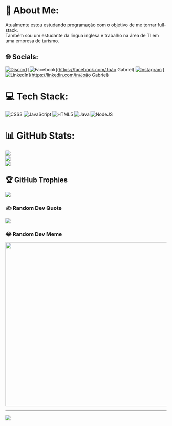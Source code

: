 # 💫 About Me:
Atualmente estou estudando programação com o objetivo de me tornar full-stack. <br>Também sou um estudante da língua inglesa e trabalho na  área de TI em uma empresa de turismo.


## 🌐 Socials:
[![Discord](https://img.shields.io/badge/Discord-%237289DA.svg?logo=discord&logoColor=white)](htttps://discord.gg/#4642) [![Facebook](https://img.shields.io/badge/Facebook-%231877F2.svg?logo=Facebook&logoColor=white)](https://facebook.com/João Gabriel) [![Instagram](https://img.shields.io/badge/Instagram-%23E4405F.svg?logo=Instagram&logoColor=white)](https://instagram.com/jgabriiell03) [![LinkedIn](https://img.shields.io/badge/LinkedIn-%230077B5.svg?logo=linkedin&logoColor=white)](https://linkedin.com/in/João Gabriel) 

# 💻 Tech Stack:
![CSS3](https://img.shields.io/badge/css3-%231572B6.svg?style=for-the-badge&logo=css3&logoColor=white) ![JavaScript](https://img.shields.io/badge/javascript-%23323330.svg?style=for-the-badge&logo=javascript&logoColor=%23F7DF1E) ![HTML5](https://img.shields.io/badge/html5-%23E34F26.svg?style=for-the-badge&logo=html5&logoColor=white) ![Java](https://img.shields.io/badge/java-%23ED8B00.svg?style=for-the-badge&logo=java&logoColor=white) ![NodeJS](https://img.shields.io/badge/node.js-6DA55F?style=for-the-badge&logo=node.js&logoColor=white)
# 📊 GitHub Stats:
![](https://github-readme-stats.vercel.app/api?username=jaogabriiel&theme=dark&hide_border=false&include_all_commits=false&count_private=false)<br/>
![](https://github-readme-streak-stats.herokuapp.com/?user=jaogabriiel&theme=dark&hide_border=false)<br/>
![](https://github-readme-stats.vercel.app/api/top-langs/?username=jaogabriiel&theme=dark&hide_border=false&include_all_commits=false&count_private=false&layout=compact)

## 🏆 GitHub Trophies
![](https://github-profile-trophy.vercel.app/?username=jaogabriiel&theme=radical&no-frame=false&no-bg=false&margin-w=4)

### ✍️ Random Dev Quote
![](https://quotes-github-readme.vercel.app/api?type=horizontal&theme=radical)

### 😂 Random Dev Meme
<img src="https://random-memer.herokuapp.com/" width="512px"/>

---
[![](https://visitcount.itsvg.in/api?id=jaogabriiel&icon=2&color=1)](https://visitcount.itsvg.in)

<!-- Proudly created with GPRM ( https://gprm.itsvg.in ) -->
